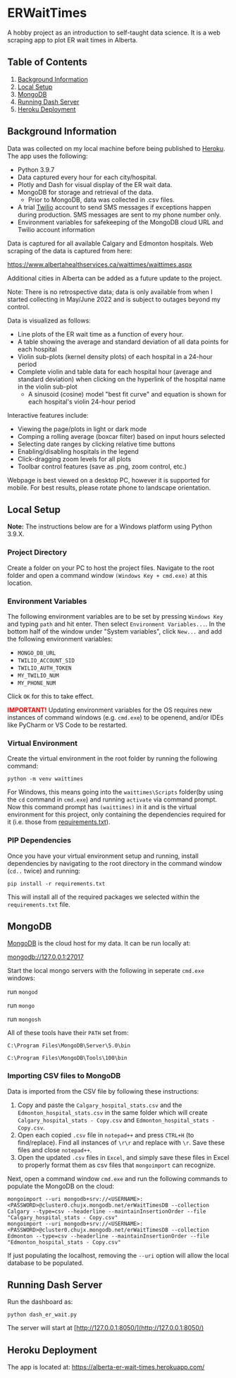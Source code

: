 # ERWaitTimes
A hobby project as an introduction to self-taught data science.  It is a web scraping app to plot ER wait times in Alberta.

## Table of Contents

1. [Background Information](#background-inforomation)
2. [Local Setup](#local-setup)
3. [MongoDB](#mongodb)
4. [Running Dash Server](#running-dash-server)
5. [Heroku Deployment](#heroku-deployment)

## Background Information

Data was collected on my local machine before being published to [Heroku](#heroku-deployment).  The app uses the following:

* Python 3.9.7
* Data captured every hour for each city/hospital.
* Plotly and Dash for visual display of the ER wait data.
* MongoDB for storage and retrieval of the data.
  * Prior to MongoDB, data was collected in .csv files.
* A trial [Twilio](https://www.twilio.com/) account to send SMS messages if exceptions happen during production.  SMS messages are sent to my phone number only.
* Environment variables for safekeeping of the MongoDB cloud URL and Twilio account information

Data is captured for all available Calgary and Edmonton hospitals.  Web scraping of the data is captured from here:

https://www.albertahealthservices.ca/waittimes/waittimes.aspx
 
Additional cities in Alberta can be added as a future update to the project.

Note: There is no retrospective data; data is only available from when I started collecting in May/June 2022 and is subject to outages beyond my control.

Data is visualized as follows:

* Line plots of the ER wait time as a function of every hour.
* A table showing the average and standard deviation of all data points for each hospital
* Violin sub-plots (kernel density plots) of each hospital in a 24-hour period
* Complete violin and table data for each hospital hour (average and standard deviation) when clicking on the hyperlink of the hospital name in the violin sub-plot
  * A sinusoid (cosine) model "best fit curve" and equation is shown for each hospital's violin 24-hour period

Interactive features include:
* Viewing the page/plots in light or dark mode
* Comping a rolling average (boxcar filter) based on input hours selected
* Selecting date ranges by clicking relative time buttons
* Enabling/disabling hospitals in the legend
* Click-dragging zoom levels for all plots
* Toolbar control features (save as .png, zoom control, etc.)

Webpage is best viewed on a desktop PC, however it is supported for mobile.  For best results, please rotate phone to landscape orientation. 

## Local Setup

**Note:** The instructions below are for a Windows platform using Python 3.9.X.

### Project Directory

Create a folder on your PC to host the project files.  Navigate to the root folder and open a command window ```(Windows Key + cmd.exe)``` at this location.

### Environment Variables

The following environment variables are to be set by pressing ```Windows Key``` and typing ```path``` and hit enter.  Then select ```Environment Variables...```.  In the bottom half of the window under "System variables", click ```New...``` and add the following environment variables:

* ```MONGO_DB_URL```
* ```TWILIO_ACCOUNT_SID```
* ```TWILIO_AUTH_TOKEN```
* ```MY_TWILIO_NUM```
* ```MY_PHONE_NUM```

Click ```OK``` for this to take effect.

**<span style="color:red">IMPORTANT!</span>**  Updating environment variables for the OS requires new instances of command windows (e.g. ```cmd.exe```) to be openend, and/or IDEs like PyCharm or VS Code to be restarted.

### Virtual Environment

Create the virtual environment in the root folder by running the following command:

```
python -m venv waittimes
```

For Windows, this means going into the ```waittimes\Scripts``` folder(by using the ```cd``` command in ```cmd.exe```) and running ```activate``` via command prompt.  Now this command prompt has ```(waittimes)``` in it and is the virtual environment for this project, only containing the dependencies required for it (i.e. those from [requirements.txt](requirements.txt)).

### PIP Dependencies

Once you have your virtual environment setup and running, install dependencies by navigating to the root directory in the command window (```cd..``` twice) and running:

```
pip install -r requirements.txt
```

This will install all of the required packages we selected within the `requirements.txt` file.

## MongoDB

[MongoDB](https://www.mongodb.com/) is the cloud host for my data.  It can be run locally at:

[mongodb://127.0.0.1:27017](mongodb://127.0.0.1:27017)

Start the local mongo servers with the following in seperate ```cmd.exe``` windows:

run ```mongod```

run ```mongo```

run ```mongosh```

All of these tools have their ```PATH``` set from:

```C:\Program Files\MongoDB\Server\5.0\bin```

```C:\Program Files\MongoDB\Tools\100\bin```


### Importing CSV files to MongoDB

Data is imported from the CSV file by following these instructions:

1. Copy and paste the ```Calgary_hospital_stats.csv``` and the  ```Edmonton_hospital_stats.csv``` in the same folder which will create ```Calgary_hospital_stats - Copy.csv``` and ```Edmonton_hospital_stats - Copy.csv```.
2. Open each copied ```.csv``` file in ```notepad++``` and press ```CTRL+H``` (to find/replace).  Find all instances of ```\r\r``` and replace with ```\r```.  Save these files and close ```notepad++```.
3. Open the updated ```.csv``` files in ```Excel```, and simply save these files in Excel to properly format them as csv files that ```mongoimport``` can recognize.

Next, open a command window ```cmd.exe``` and run  the following commands to populate the MongoDB on the cloud:

```
mongoimport --uri mongodb+srv://<USERNAME>:<PASSWORD>@cluster0.chujx.mongodb.net/erWaitTimesDB --collection Calgary --type=csv --headerline --maintainInsertionOrder --file "Calgary_hospital_stats - Copy.csv"
mongoimport --uri mongodb+srv://<USERNAME>:<PASSWORD>@cluster0.chujx.mongodb.net/erWaitTimesDB --collection Edmonton --type=csv --headerline --maintainInsertionOrder --file "Edmonton_hospital_stats - Copy.csv"
```

If just populating the localhost, removing the ```--uri``` option will allow the local database to be populated.

## Running Dash Server

Run the dashboard as:

```
python dash_er_wait.py
```

The server will start at [http://127.0.0.1:8050/](http://127.0.0.1:8050/)

## Heroku Deployment

The app is located at: https://alberta-er-wait-times.herokuapp.com/
